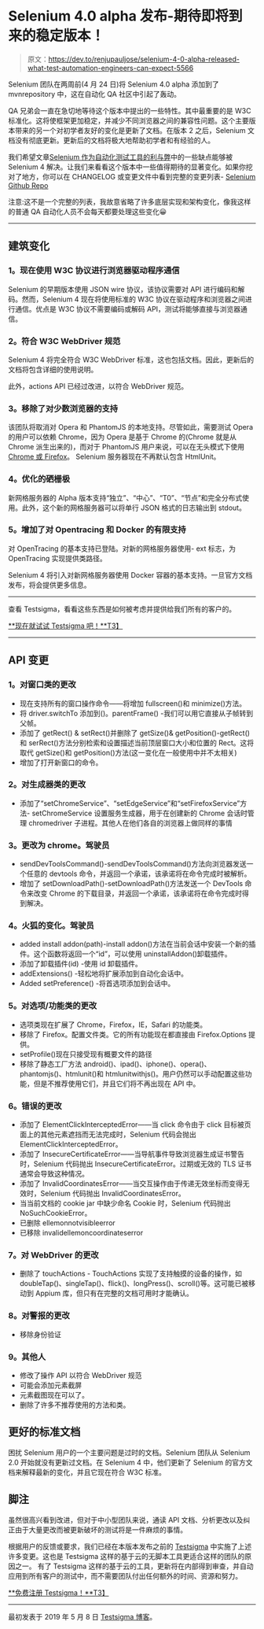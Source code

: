 # Selenium 4.0 alpha 发布-期待即将到来的稳定版本！

> 原文：<https://dev.to/renjupauljose/selenium-4-0-alpha-released-what-test-automation-engineers-can-expect-5566>

Selenium 团队在两周前(4 月 24 日)将 Selenium 4.0 alpha 添加到了 mvnrepository 中，这在自动化 QA 社区中引起了轰动。

QA 兄弟会一直在急切地等待这个版本中提出的一些特性。其中最重要的是 W3C 标准化。这将使框架更加稳定，并减少不同浏览器之间的兼容性问题。这个主要版本带来的另一个对初学者友好的变化是更新了文档。在版本 2 之后，Selenium 文档没有彻底更新。更新后的文档将极大地帮助初学者和有经验的人。

我们希望文章[Selenium 作为自动化测试工具的利与弊](https://testsigma.com/blog/selenium-automation-testing-pros-cons/)中的一些缺点能够被 Selenium 4 解决。让我们来看看这个版本中一些值得期待的显著变化。如果你挖对了地方，你可以在 CHANGELOG 或变更文件中看到完整的变更列表- [Selenium Github Repo](https://github.com/SeleniumHQ/selenium)

注意:这不是一个完整的列表，我故意省略了许多底层实现和架构变化，像我这样的普通 QA 自动化人员不会每天都要处理这些变化😀

* * *

## 建筑变化

### 1。现在使用 W3C 协议进行浏览器驱动程序通信

Selenium 的早期版本使用 JSON wire 协议，该协议需要对 API 进行编码和解码。然而，Selenium 4 现在将使用标准的 W3C 协议在驱动程序和浏览器之间进行通信。优点是 W3C 协议不需要编码或解码 API，测试将能够直接与浏览器通信。

### 2。符合 W3C WebDriver 规范

Selenium 4 将完全符合 W3C WebDriver 标准，这也包括文档。因此，更新后的文档将包含详细的使用说明。

此外，actions API 已经过改进，以符合 WebDriver 规范。

### 3。移除了对少数浏览器的支持

该团队将取消对 Opera 和 PhantomJS 的本地支持。尽管如此，需要测试 Opera 的用户可以依赖 Chrome，因为 Opera 是基于 Chrome 的(Chrome 就是从 Chrome 派生出来的)，而对于 PhantomJS 用户来说，可以在无头模式下使用 [Chrome 或 Firefox](https://github.com/SeleniumHQ/selenium/blob/master/javascript/node/selenium-webdriver/example/headless.js)。
Selenium 服务器现在不再默认包含 HtmlUnit。

### 4。优化的硒栅极

新网格服务器的 Alpha 版本支持“独立”、“中心”、“T0”、“节点”和完全分布式使用。此外，这个新的网格服务器可以将单行 JSON 格式的日志输出到 stdout。

### 5。增加了对 Opentracing 和 Docker 的有限支持

对 OpenTracing 的基本支持已登陆。对新的网格服务器使用- ext 标志，为 OpenTracing 实现提供类路径。

Selenium 4 将引入对新网格服务器使用 Docker 容器的基本支持。一旦官方文档发布，将会提供更多信息。

* * *

查看 Testsigma，看看这些东西是如何被考虑并提供给我们所有的客户的。

[**现在就试试 Testsigma 吧！**T3】](https://testsigma.com/signup)

* * *

## API 变更

### 1。对窗口类的更改

*   现在支持所有的窗口操作命令——将增加 fullscreen()和 minimize()方法。
*   将 driver.switchTo 添加到()。parentFrame() -我们可以用它直接从子帧转到父帧。
*   添加了 getRect() & setRect()并删除了 getSize()& getPosition()-getRect()和 serRect()方法分别检索和设置描述当前顶层窗口大小和位置的 Rect。这将取代 getSize()和 getPosition()方法(这一变化在一般使用中并不太相关)
*   增加了打开新窗口的命令。

### 2。对生成器类的更改

*   添加了“setChromeService”、“setEdgeService”和“setFirefoxService”方法- setChromeService 设置服务生成器，用于在创建新的 Chrome 会话时管理 chromedriver 子进程。其他人在他们各自的浏览器上做同样的事情

### 3。更改为 chrome。驾驶员

*   sendDevToolsCommand()-sendDevToolsCommand()方法向浏览器发送一个任意的 devtools 命令，并返回一个承诺，该承诺将在命令完成时被解析。
*   增加了 setDownloadPath()-setDownloadPath()方法发送一个 DevTools 命令来改变 Chrome 的下载目录，并返回一个承诺，该承诺将在命令完成时得到解决。

### 4。火狐的变化。驾驶员

*   added install addon(path)-install addon()方法在当前会话中安装一个新的插件。这个函数将返回一个“id”，可以使用 uninstallAddon()卸载插件。
*   添加了卸载插件(id) -使用 id 卸载插件。
*   addExtensions() -轻松地将扩展添加到自动化会话中。
*   Added setPreference() -将首选项添加到会话中。

### 5。对选项/功能类的更改

*   选项类现在扩展了 Chrome，Firefox，IE，Safari 的功能类。
*   移除了 Firefox。配置文件类。它的所有功能现在都直接由 Firefox.Options 提供。
*   setProfile()现在只接受现有概要文件的路径
*   移除了静态工厂方法 android()、ipad()、iphone()、opera()、phantomjs()、htmlunit()和 htmlunitwithjs()。用户仍然可以手动配置这些功能，但是不推荐使用它们，并且它们将不再出现在 API 中。

### 6。错误的更改

*   添加了 ElementClickInterceptedError——当 click 命令由于 click 目标被页面上的其他元素遮挡而无法完成时，Selenium 代码会抛出 ElementClickInterceptedError。
*   添加了 InsecureCertificateError——当导航事件导致浏览器生成证书警告时，Selenium 代码抛出 InsecureCertificateError。过期或无效的 TLS 证书通常会导致这种情况。
*   添加了 InvalidCoordinatesError——当交互操作由于传递无效坐标而变得无效时，Selenium 代码抛出 InvalidCoordinatesError。
*   当当前文档的 cookie jar 中缺少命名 Cookie 时，Selenium 代码抛出 NoSuchCookieError。
*   已删除 ellemonnotvisibleerror
*   已移除 invalidellemoncoordinateserror

### 7。对 WebDriver 的更改

*   删除了 touchActions - TouchActions 实现了支持触摸的设备的操作，如 doubleTap()、singleTap()、flick()、longPress()、scroll()等。这可能已被移动到 Appium 库，但只有在完整的文档可用时才能确认。

### 8。对警报的更改

*   移除身份验证

### 9。其他人

*   修改了操作 API 以符合 WebDriver 规范
*   可能会添加元素截屏
*   元素截图现在可以了。
*   删除了许多不推荐使用的方法和类。

## 更好的标准文档

困扰 Selenium 用户的一个主要问题是过时的文档。Selenium 团队从 Selenium 2.0 开始就没有更新过文档。在 Selenium 4 中，他们更新了 Selenium 的官方文档来解释最新的变化，并且它现在符合 W3C 标准。

## 脚注

虽然很高兴看到改进，但对于中小型团队来说，通读 API 文档、分析更改以及纠正由于大量更改而被更新破坏的测试将是一件麻烦的事情。

根据用户的反馈或要求，我们已经在本版本发布之前的 [Testsigma](https://testsigma.com/features) 中实施了上述许多变更。这也是 Testsigma 这样的基于云的无脚本工具更适合这样的团队的原因之一。
有了 Testsigma 这样的基于云的工具，更新将在内部得到审查，并自动应用到所有客户的测试中，而不需要团队付出任何额外的时间、资源和努力。

[**免费注册 Testsigma！**T3】](https://testsigma.com/signup)

* * *

最初发表于 2019 年 5 月 8 日 [Testsigma 博客](https://testsigma.com/blog/selenium-4-automation-engineer-expect/)。